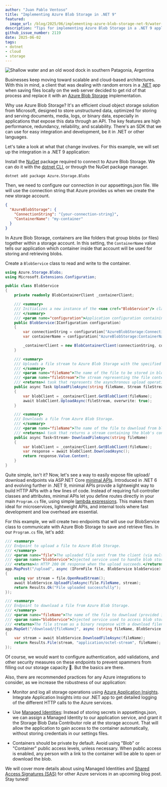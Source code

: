 ```yaml
---
author: "Juan Pablo Ventoso"
title: "Implementing Azure Blob Storage in .NET 9"
featured:
  image_url: /blog/2025/06/implementing-azure-blob-storage-net-9/water-and-wood-dock.png
description: "Tips for implementing Azure Blob Storage in a .NET 9 application."
github_issue_number: 2119
date: 2025-06-02
tags:
- dotnet
- cloud
- storage
---
```


![Shallow water and an old wood dock in southern Patagonia, Argentina](/blog/2025/06/implementing-azure-blob-storage-net-9/water-and-wood-dock.webp)

<!-- Photo by Juan Pablo Ventoso, 2022. -->

Businesses keep moving toward scalable and cloud-based architectures. With this in mind, a client that was dealing with random errors in a [.NET](https://dotnet.microsoft.com/) app when saving files locally on the web server decided to get rid of that process and replace it with an [Azure Blob Storage](https://azure.microsoft.com/en-us/products/storage/blobs) implementation.

Why use Azure Blob Storage? It's an efficient cloud object storage solution from Microsoft, designed to store unstructured data, optimized for storing and serving documents, media, logs, or binary data, especially in applications that expose this data through an API. The key features are high performance, redundancy, reliability, and scalability. There's an SDK that we can use for easy integration and development, be it in .NET or other languages.

Let's take a look at what that change involves. For this example, we will set up the integration in a .NET 9 application:

Install the [NuGet](https://www.nuget.org/) package required to connect to Azure Blob Storage. We can do it with the [dotnet CLI](https://learn.microsoft.com/en-us/dotnet/core/tools/), or through the NuGet package manager.

```plain
dotnet add package Azure.Storage.Blobs
```

Then, we need to configure our connection in our appsettings.json file. We will use the connection string that Azure provides us when we create the new storage account.

```json
{
  "AzureBlobStorage": {
    "ConnectionString": "{your-connection-string}",
    "ContainerName": "my-container"
  }
}
```

In Azure Blob Storage, containers are like folders that group blobs (or files) together within a storage account. In this setting, the `ContainerName` value tells our application which container inside that account will be used for storing and retrieving blobs.

Create a `BlobService` class to read and write to the container.

```csharp
using Azure.Storage.Blobs;
using Microsoft.Extensions.Configuration;

public class BlobService
{
    private readonly BlobContainerClient _containerClient;

    /// <summary>
    /// Initializes a new instance of the <see cref="BlobService"/> class.
    /// </summary>
    /// <param name="configuration">Application configuration containing Azure Blob Storage settings.</param>
    public BlobService(IConfiguration configuration)
    {
        var connectionString = configuration["AzureBlobStorage:ConnectionString"];
        var containerName = configuration["AzureBlobStorage:ContainerName"];

        _containerClient = new BlobContainerClient(connectionString, containerName);
    }

    /// <summary>
    /// Uploads a file stream to Azure Blob Storage with the specified file name.
    /// </summary>
    /// <param name="fileName">The name of the file to be stored in blob storage.</param>
    /// <param name="fileStream">The stream representing the file content.</param>
    /// <returns>A task that represents the asynchronous upload operation.</returns>
    public async Task UploadFileAsync(string fileName, Stream fileStream)
    {
        var blobClient = _containerClient.GetBlobClient(fileName);
        await blobClient.UploadAsync(fileStream, overwrite: true);
    }

    /// <summary>
    /// Downloads a file from Azure Blob Storage.
    /// </summary>
    /// <param name="fileName">The name of the file to download from blob storage.</param>
    /// <returns>A task that returns a stream containing the blob's content.</returns>
    public async Task<Stream> DownloadFileAsync(string fileName)
    {
        var blobClient = _containerClient.GetBlobClient(fileName);
        var response = await blobClient.DownloadAsync();
        return response.Value.Content;
    }
}
```

Quite simple, isn't it? Now, let's see a way to easily expose file upload/​download endpoints via ASP.NET Core [minimal APIs](https://learn.microsoft.com/en-us/aspnet/core/tutorials/min-web-api). Introduced in .NET 6 and evolving further in .NET 9, minimal APIs provide a lightweight way to build HTTP APIs with a few lines of code. Instead of requiring full controller classes and attributes, minimal APIs let you define routes directly in your main `Program.cs` file, using simple [lambda expressions](https://learn.microsoft.com/dotnet/csharp/language-reference/operators/lambda-expressions). This makes them ideal for microservices, lightweight APIs, and internal tools where fast development and low overhead are essential.

For this example, we will create two endpoints that will use our BlobService class to communicate with Azure Blob Storage to save and retrieve files. In our `Program.cs` file, let's add:

```csharp
/// <summary>
/// Endpoint to upload a file to Azure Blob Storage.
/// </summary>
/// <param name="file">The uploaded file sent from the client (via multipart/form-data).</param>
/// <param name="blobService">Injected service used to handle blob storage operations.</param>
/// <returns>An HTTP 200 OK response when the upload succeeds.</returns>
app.MapPost("/upload", async (IFormFile file, BlobService blobService) =>
{
    using var stream = file.OpenReadStream();
    await blobService.UploadFileAsync(file.FileName, stream);
    return Results.Ok("File uploaded successfully");
});

/// <summary>
/// Endpoint to download a file from Azure Blob Storage.
/// </summary>
/// <param name="fileName">The name of the file to download (provided in the URL path).</param>
/// <param name="blobService">Injected service used to access blob storage.</param>
/// <returns>The file stream as a binary response with a download filename.</returns>
app.MapGet("/download/{fileName}", async (string fileName, BlobService blobService) =>
{
    var stream = await blobService.DownloadFileAsync(fileName);
    return Results.File(stream, "application/octet-stream", fileName);
});
```

Of course, we would want to configure authentication, add validations, and other security measures on these endpoints to prevent spammers from filling out our storage capacity 🙂. But the basics are there.

Also, there are recommended practices for any Azure integrations to consider, as we increase the robustness of our application:

- Monitor and log all storage operations using [Azure Application Insights](https://learn.microsoft.com/azure/azure-monitor/app/app-insights-overview). Integrate Application Insights into our .NET app to get detailed logging of the different HTTP calls to the Azure services.

- Use [Managed Identities](https://learn.microsoft.com/en-us/entra/identity/managed-identities-azure-resources/overview): Instead of storing secrets in appsettings.json, we can assign a Managed Identity to our application service, and grant it the Storage Blob Data Contributor role at the storage account. That will allow the application to gain access to the container automatically, without storing credentials in our settings files.

- Containers should be private by default. Avoid using "Blob" or "Container" public access levels, unless necessary. When public access is enabled, any person with a link to the container will be able to open or download the blob.

We will cover more details about using Managed Identities and [Shared Access Signatures (SAS)](https://learn.microsoft.com/en-us/azure/storage/common/storage-sas-overview) for other Azure services in an upcoming blog post. Stay tuned!
